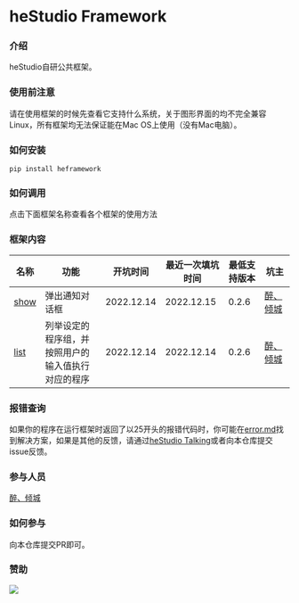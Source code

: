 # heStudio Framework

### 介绍
heStudio自研公共框架。

### 使用前注意
请在使用框架的时候先查看它支持什么系统，关于图形界面的均不完全兼容Linux，所有框架均无法保证能在Mac OS上使用（没有Mac电脑）。

### 如何安装
```
pip install heframework
``` 

### 如何调用
点击下面框架名称查看各个框架的使用方法

### 框架内容
| 名称 | 功能 | 开坑时间 | 最近一次填坑时间 | 最低支持版本 | 坑主 |
|---|---|---|---|---|---|
| [show](https://gitee.com/hestudio-framework/main-windows/blob/master/docs/show.md) | 弹出通知对话框 | 2022.12.14 | 2022.12.15 | 0.2.6 | [醉、倾城](https://www.hestudio.org/about) |
| [list](https://gitee.com/hestudio-framework/main-windows/blob/master/docs/list.md) | 列举设定的程序组，并按照用户的输入值执行对应的程序 | 2022.12.14 | 2022.12.14 | 0.2.6 |[醉、倾城](https://www.hestudio.org/about) |

### 报错查询
如果你的程序在运行框架时返回了以25开头的报错代码时，你可能在[error.md](https://gitee.com/hestudio-framework/main-windows/blob/master/docs/error.md)找到解决方案，如果是其他的反馈，请通过[heStudio Talking](https://www.hestudio.org/talking)或者向本仓库提交issue反馈。

### 参与人员
[醉、倾城](https://www.hestudio.org/about)

### 如何参与
向本仓库提交PR即可。

### 赞助
[![](https://hestudio-server-image.oss-cn-hongkong.aliyuncs.com/2022/12/13/639873ce2d116.jpg)](https://afdian.net/a/hestudio)